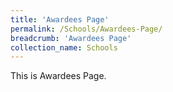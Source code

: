 ```yaml
---
title: 'Awardees Page'
permalink: /Schools/Awardees-Page/
breadcrumb: 'Awardees Page'
collection_name: Schools
---
```


<div>
This is Awardees Page.
</div>
